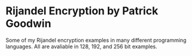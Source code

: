 # Rijandel Encryption by Patrick Goodwin

Some of my Rijandel encryption examples in many different programming languages. All are avaliable in 128, 192, and 256 bit examples.
